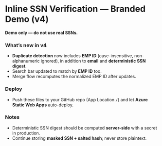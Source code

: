 # Inline SSN Verification — Branded Demo (v4)

**Demo only — do not use real SSNs.**

### What’s new in v4
- **Duplicate detection** now includes **EMP ID** (case-insensitive, non-alphanumeric ignored), in addition to **email** and **deterministic SSN digest**.
- Search bar updated to match by **EMP ID** too.
- Merge flow recomputes the normalized EMP ID after updates.

### Deploy
- Push these files to your GitHub repo (App Location `/`) and let **Azure Static Web Apps** auto-deploy.

### Notes
- Deterministic SSN digest should be computed **server-side** with a secret in production.
- Continue storing **masked SSN + salted hash**; never store plaintext.
